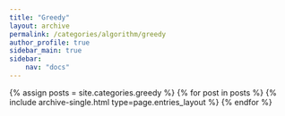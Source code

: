 ```yaml
---
title: "Greedy"
layout: archive
permalink: /categories/algorithm/greedy
author_profile: true
sidebar_main: true
sidebar:
    nav: "docs"
---
```


{% assign posts = site.categories.greedy %}
{% for post in posts %} 
{% include archive-single.html type=page.entries_layout %} 
{% endfor %}
